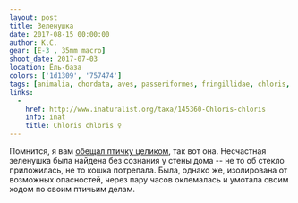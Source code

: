 ```yaml
---
layout: post
title: Зеленушка
date: 2017-08-15 00:00:00
author: К.С.
gear: [E-3 , 35mm macro]
shoot_date: 2017-07-03
location: Ёль-база
colors: ['1d1309', '757474']
tags: [animalia, chordata, aves, passeriformes, fringillidae, chloris, chloris chloris]
links:
  -
    href: http://www.inaturalist.org/taxa/145360-Chloris-chloris
    info: inat
    title: Chloris chloris ♀
---
```

Помнится, я вам [обещал птичку целиком](https://www.dxfoto.ru/2017/07/12.html), так вот она. Несчастная зеленушка была найдена без сознания у стены дома -- не то об стекло приложилась, не то кошка потрепала. Была, однако же, изолирована от возможных опасностей, через пару часов оклемалась и умотала своим ходом по своим птичьим делам.
